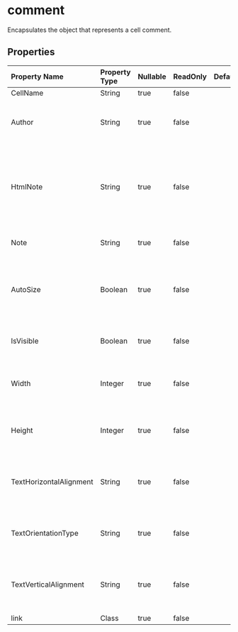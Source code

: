 # **comment**

Encapsulates the object that represents a cell comment. 

## **Properties**

| Property Name | Property Type | Nullable |  ReadOnly | DefaultValue | Description | 
| :- | :- | :- |:- |  :- | :- |
|CellName|String|true|false |  ||
|Author|String|true|false |  |Gets and sets Name of the original comment author|
|HtmlNote|String|true|false |  |Gets and sets the html string which contains data and some formats in this comment.|
|Note|String|true|false |  |Represents the content of comment.|
|AutoSize|Boolean|true|false |  |Indicates if size of comment is adjusted automatically according to its content.|
|IsVisible|Boolean|true|false |  |Represents if the comment is visible or not.|
|Width|Integer|true|false |  |Represents the width of the comment, in unit of pixels.|
|Height|Integer|true|false |  |Represents the Height of the comment, in unit of pixels.|
|TextHorizontalAlignment|String|true|false |  |Gets and sets the text horizontal alignment type of the comment.|
|TextOrientationType|String|true|false |  |Gets and sets the text orientation type of the comment.|
|TextVerticalAlignment|String|true|false |  |Gets and sets the text vertical alignment type of the comment.|
|link|Class|true|false |  ||

